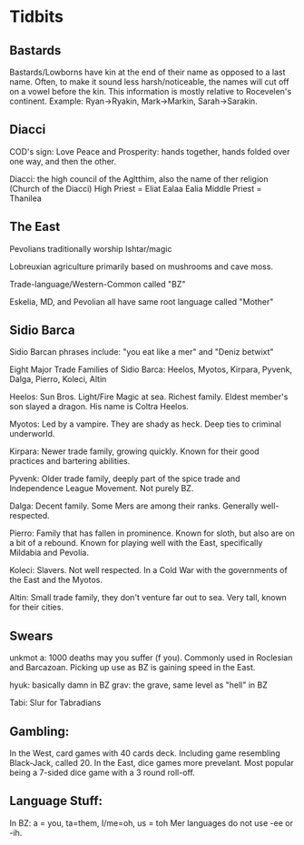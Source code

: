 # Tidbits
## Bastards
Bastards/Lowborns have kin at the end of their name as 
opposed to a last name. Often, to make it sound less
harsh/noticeable, the names will cut off on a vowel before
the kin. This information is mostly relative to Rocevelen's
continent.
Example: Ryan->Ryakin, Mark->Markin, Sarah->Sarakin.

## Diacci
COD's sign: Love Peace and Prosperity: hands together, hands folded
over one way, and then the other.

Diacci: the high council of the Agltthim, also the name of ther religion (Church of the Diacci)
	High Priest = Eliat Ealaa Ealia
	Middle Priest = Thanilea
	
## The East
Pevolians traditionally worship Ishtar/magic

Lobreuxian agriculture primarily based on mushrooms and cave moss.

Trade-language/Western-Common called "BZ"

Eskelia, MD, and Pevolian all have same root language called "Mother"

## Sidio Barca
Sidio Barcan phrases include: "you eat like a mer" and "Deniz betwixt"

Eight Major Trade Families of Sidio Barca:
	Heelos, Myotos, Kirpara, Pyvenk, Dalga, Pierro, Koleci, Altin 

Heelos: Sun Bros. Light/Fire Magic at sea. Richest family. Eldest member's
	son slayed a dragon. His name is Coltra Heelos.

Myotos: Led by a vampire. They are shady as heck. Deep ties to criminal
	underworld.

Kirpara: Newer trade family, growing quickly. Known for their good practices
	and bartering abilities.

Pyvenk: Older trade family, deeply part of the spice trade and Independence League Movement. Not purely BZ.

Dalga: Decent family. Some Mers are among their ranks. Generally well-respected.
	
Pierro: Family that has fallen in prominence. Known for sloth, but also are on a bit of a rebound. Known for playing well with the East, specifically Mildabia and Pevolia.

Koleci: Slavers. Not well respected. In a Cold War with the governments of the East and the Myotos.

Altin: Small trade family, they don't venture far out to sea. Very tall, known for their cities.
	
## Swears 
unkmot a: 1000 deaths may you suffer (f you). Commonly used
in Roclesian and Barcazoan. Picking up use as BZ is gaining
speed in the East.

hyuk: basically damn in BZ
grav: the grave, same level as "hell" in BZ

Tabi: Slur for Tabradians

## Gambling: 
In the West, card games with 40 cards deck. Including game resembling Black-Jack, called 20.
	In the East, dice games more prevelant. Most popular being a 7-sided dice game with a 3 round roll-off. 

## Language Stuff:
In BZ: a = you, ta=them, I/me=oh, us = toh
	Mer languages do not use -ee or -ih.